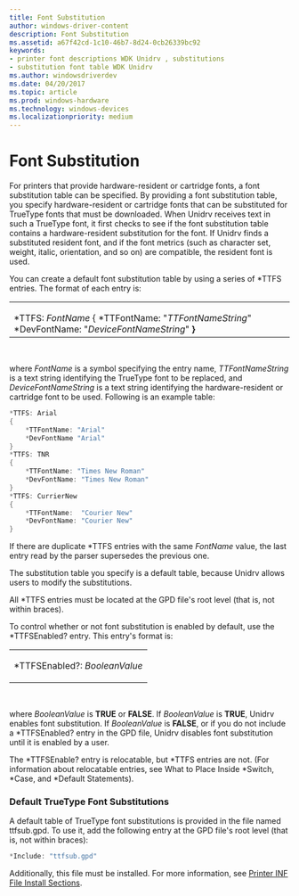 ```yaml
---
title: Font Substitution
author: windows-driver-content
description: Font Substitution
ms.assetid: a67f42cd-1c10-46b7-8d24-0cb26339bc92
keywords:
- printer font descriptions WDK Unidrv , substitutions
- substitution font table WDK Unidrv
ms.author: windowsdriverdev
ms.date: 04/20/2017
ms.topic: article
ms.prod: windows-hardware
ms.technology: windows-devices
ms.localizationpriority: medium
---
```


# Font Substitution





For printers that provide hardware-resident or cartridge fonts, a font substitution table can be specified. By providing a font substitution table, you specify hardware-resident or cartridge fonts that can be substituted for TrueType fonts that must be downloaded. When Unidrv receives text in such a TrueType font, it first checks to see if the font substitution table contains a hardware-resident substitution for the font. If Unidrv finds a substituted resident font, and if the font metrics (such as character set, weight, italic, orientation, and so on) are compatible, the resident font is used.

You can create a default font substitution table by using a series of \*TTFS entries. The format of each entry is:

<table>
<colgroup>
<col width="100%" />
</colgroup>
<tbody>
<tr class="odd">
<td><p></p>
*TTFS: <em>FontName</em>
{
*TTFontName: &quot;<em>TTFontNameString</em>&quot;
*DevFontName: &quot;<em>DeviceFontNameString</em>&quot;
<strong>}</strong></td>
</tr>
</tbody>
</table>

 

where *FontName* is a symbol specifying the entry name, *TTFontNameString* is a text string identifying the TrueType font to be replaced, and *DeviceFontNameString* is a text string identifying the hardware-resident or cartridge font to be used. Following is an example table:

```cpp
*TTFS: Arial
{
    *TTFontName: "Arial"
    *DevFontName "Arial"
}
*TTFS: TNR
{
    *TTFontName: "Times New Roman"
    *DevFontName: "Times New Roman"
}
*TTFS: CurrierNew 
{
    *TTFontName:  "Courier New"
    *DevFontName: "Courier New"
}
```

If there are duplicate \*TTFS entries with the same *FontName* value, the last entry read by the parser supersedes the previous one.

The substitution table you specify is a default table, because Unidrv allows users to modify the substitutions.

All \*TTFS entries must be located at the GPD file's root level (that is, not within braces).

To control whether or not font substitution is enabled by default, use the \*TTFSEnabled? entry. This entry's format is:

<table>
<colgroup>
<col width="100%" />
</colgroup>
<tbody>
<tr class="odd">
<td><p>*TTFSEnabled?: <em>BooleanValue</em></p></td>
</tr>
</tbody>
</table>

 

where *BooleanValue* is **TRUE** or **FALSE**. If *BooleanValue* is **TRUE**, Unidrv enables font substitution. If *BooleanValue* is **FALSE**, or if you do not include a \*TTFSEnabled? entry in the GPD file, Unidrv disables font substitution until it is enabled by a user.

The \*TTFSEnable? entry is relocatable, but \*TTFS entries are not. (For information about relocatable entries, see What to Place Inside \*Switch, \*Case, and \*Default Statements).

### Default TrueType Font Substitutions

A default table of TrueType font substitutions is provided in the file named ttfsub.gpd. To use it, add the following entry at the GPD file's root level (that is, not within braces):

```cpp
*Include: "ttfsub.gpd"
```

Additionally, this file must be installed. For more information, see [Printer INF File Install Sections](printer-inf-file-install-sections.md).

 

 




